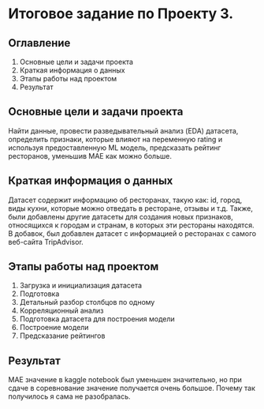 # Итоговое задание по Проекту 3.


## Оглавление
1. Основные цели и задачи проекта
2. Краткая информация о данных
3. Этапы работы над проектом
4. Результат

## Основные цели и задачи проекта
Найти данные, провести разведывательный анализ (EDA) датасета, определить признаки, которые влияют на переменную rating и используя предоставленную ML модель, предсказать рейтинг ресторанов, уменьшив MAE как можно больше.


## Краткая информация о данных
Датасет содержит информацию об ресторанах, такую как: id, город, виды кухни, которые можно отведать в ресторане, отзывы и т.д.
Также, были добавлены другие датасеты для создания новых признаков, относящихся к городам и странам, в которых эти рестораны находятся. В добавок, был добавлен датасет с информацией о ресторанах с cамого веб-сайта TripAdvisor.


## Этапы работы над проектом
1. Загрузка и инициализация датасета
2. Подготовка  
3. Детальный разбор столбцов по одному
4. Корреляционный анализ
5. Подготовка датасета для построения модели
6. Построение модели
7. Предсказание рейтингов

## Результат
MAE значение в kaggle notebook был уменьшен значительно, но при сдаче в соревнование значение получается очень большое. Почему так получилось я сама не разобралась. 
